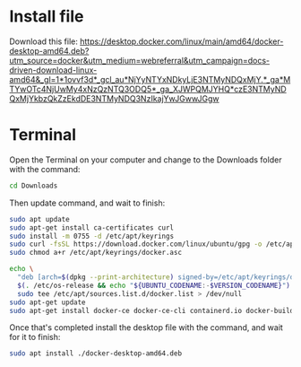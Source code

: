 # Install file
Download this file:
https://desktop.docker.com/linux/main/amd64/docker-desktop-amd64.deb?utm_source=docker&utm_medium=webreferral&utm_campaign=docs-driven-download-linux-amd64&_gl=1*1ovvf3d*_gcl_au*NjYyNTYxNDkyLjE3NTMyNDQxMjY.*_ga*MTYwOTc4NjUwMy4xNzQzNTQ3ODQ5*_ga_XJWPQMJYHQ*czE3NTMyNDQxMjYkbzQkZzEkdDE3NTMyNDQ3NzIkajYwJGwwJGgw


# Terminal

Open the Terminal on your computer and change to the Downloads folder with the command:

```bash
cd Downloads
```

Then update command, and wait to finish:

```bash
sudo apt update
sudo apt-get install ca-certificates curl
sudo install -m 0755 -d /etc/apt/keyrings
sudo curl -fsSL https://download.docker.com/linux/ubuntu/gpg -o /etc/apt/keyrings/docker.asc
sudo chmod a+r /etc/apt/keyrings/docker.asc

echo \
  "deb [arch=$(dpkg --print-architecture) signed-by=/etc/apt/keyrings/docker.asc] https://download.docker.com/linux/ubuntu \
  $(. /etc/os-release && echo "${UBUNTU_CODENAME:-$VERSION_CODENAME}") stable" | \
  sudo tee /etc/apt/sources.list.d/docker.list > /dev/null
sudo apt-get update
sudo apt-get install docker-ce docker-ce-cli containerd.io docker-buildx-plugin docker-compose-plugin
```


Once that's completed install the desktop file with the command, and wait for it to finish:


```bash
sudo apt install ./docker-desktop-amd64.deb
```

